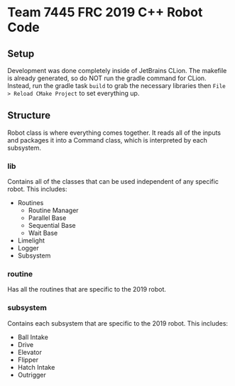 # Team 7445 FRC 2019 C++ Robot Code

## Setup

Development was done completely inside of JetBrains CLion. The makefile is already generated, so do NOT run the gradle command for CLion. Instead, run the gradle task `build` to grab the necessary libraries then `File > Reload CMake Project` to set everything up.

## Structure

Robot class is where everything comes together. It reads all of the inputs and packages it into a Command class, which is interpreted by each subsystem.

### lib

Contains all of the classes that can be used independent of any specific robot. This includes:

* Routines
    * Routine Manager
    * Parallel Base
    * Sequential Base
    * Wait Base
* Limelight
* Logger
* Subsystem

### routine

Has all the routines that are specific to the 2019 robot.

### subsystem

Contains each subsystem that are specific to the 2019 robot. This includes:

* Ball Intake
* Drive
* Elevator
* Flipper
* Hatch Intake
* Outrigger